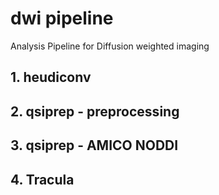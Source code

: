 # dwi pipeline
 Analysis Pipeline for Diffusion weighted imaging
 
 
 ## 1. heudiconv
 
 
 ## 2. qsiprep - preprocessing 
 
 
 ## 3. qsiprep - AMICO NODDI
 
 
 ## 4. Tracula 
